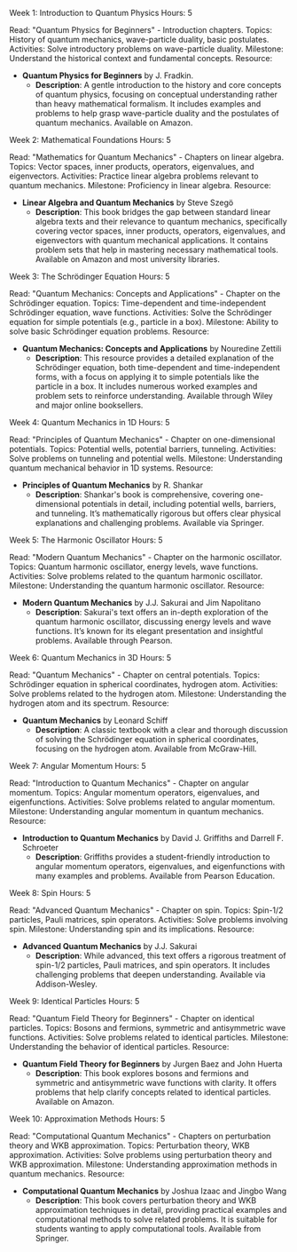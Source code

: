 Week 1: Introduction to Quantum Physics
Hours: 5

Read: "Quantum Physics for Beginners" - Introduction chapters.
Topics: History of quantum mechanics, wave-particle duality, basic postulates.
Activities: Solve introductory problems on wave-particle duality.
Milestone: Understand the historical context and fundamental concepts.
Resource:
*   **Quantum Physics for Beginners** by J. Fradkin.
    *   **Description**: A gentle introduction to the history and core concepts of quantum physics, focusing on conceptual understanding rather than heavy mathematical formalism. It includes examples and problems to help grasp wave-particle duality and the postulates of quantum mechanics. Available on Amazon.

Week 2: Mathematical Foundations
Hours: 5

Read: "Mathematics for Quantum Mechanics" - Chapters on linear algebra.
Topics: Vector spaces, inner products, operators, eigenvalues, and eigenvectors.
Activities: Practice linear algebra problems relevant to quantum mechanics.
Milestone: Proficiency in linear algebra.
Resource:
*   **Linear Algebra and Quantum Mechanics** by Steve Szegö
    *   **Description**: This book bridges the gap between standard linear algebra texts and their relevance to quantum mechanics, specifically covering vector spaces, inner products, operators, eigenvalues, and eigenvectors with quantum mechanical applications. It contains problem sets that help in mastering necessary mathematical tools. Available on Amazon and most university libraries.

Week 3: The Schrödinger Equation
Hours: 5

Read: "Quantum Mechanics: Concepts and Applications" - Chapter on the Schrödinger equation.
Topics: Time-dependent and time-independent Schrödinger equation, wave functions.
Activities: Solve the Schrödinger equation for simple potentials (e.g., particle in a box).
Milestone: Ability to solve basic Schrödinger equation problems.
Resource:
*   **Quantum Mechanics: Concepts and Applications** by Nouredine Zettili
    *   **Description**: This resource provides a detailed explanation of the Schrödinger equation, both time-dependent and time-independent forms, with a focus on applying it to simple potentials like the particle in a box. It includes numerous worked examples and problem sets to reinforce understanding. Available through Wiley and major online booksellers.

Week 4: Quantum Mechanics in 1D
Hours: 5

Read: "Principles of Quantum Mechanics" - Chapter on one-dimensional potentials.
Topics: Potential wells, potential barriers, tunneling.
Activities: Solve problems on tunneling and potential wells.
Milestone: Understanding quantum mechanical behavior in 1D systems.
Resource:
*   **Principles of Quantum Mechanics** by R. Shankar
    *   **Description**: Shankar's book is comprehensive, covering one-dimensional potentials in detail, including potential wells, barriers, and tunneling. It’s mathematically rigorous but offers clear physical explanations and challenging problems. Available via Springer.

Week 5: The Harmonic Oscillator
Hours: 5

Read: "Modern Quantum Mechanics" - Chapter on the harmonic oscillator.
Topics: Quantum harmonic oscillator, energy levels, wave functions.
Activities: Solve problems related to the quantum harmonic oscillator.
Milestone: Understanding the quantum harmonic oscillator.
Resource:
*   **Modern Quantum Mechanics** by J.J. Sakurai and Jim Napolitano
    *   **Description**: Sakurai's text offers an in-depth exploration of the quantum harmonic oscillator, discussing energy levels and wave functions. It’s known for its elegant presentation and insightful problems. Available through Pearson.

Week 6: Quantum Mechanics in 3D
Hours: 5

Read: "Quantum Mechanics" - Chapter on central potentials.
Topics: Schrödinger equation in spherical coordinates, hydrogen atom.
Activities: Solve problems related to the hydrogen atom.
Milestone: Understanding the hydrogen atom and its spectrum.
Resource:
*   **Quantum Mechanics** by Leonard Schiff
    *   **Description**: A classic textbook with a clear and thorough discussion of solving the Schrödinger equation in spherical coordinates, focusing on the hydrogen atom. Available from McGraw-Hill.

Week 7: Angular Momentum
Hours: 5

Read: "Introduction to Quantum Mechanics" - Chapter on angular momentum.
Topics: Angular momentum operators, eigenvalues, and eigenfunctions.
Activities: Solve problems related to angular momentum.
Milestone: Understanding angular momentum in quantum mechanics.
Resource:
*   **Introduction to Quantum Mechanics** by David J. Griffiths and Darrell F. Schroeter
    *   **Description**: Griffiths provides a student-friendly introduction to angular momentum operators, eigenvalues, and eigenfunctions with many examples and problems. Available from Pearson Education.

Week 8: Spin
Hours: 5

Read: "Advanced Quantum Mechanics" - Chapter on spin.
Topics: Spin-1/2 particles, Pauli matrices, spin operators.
Activities: Solve problems involving spin.
Milestone: Understanding spin and its implications.
Resource:
*   **Advanced Quantum Mechanics** by J.J. Sakurai
    *   **Description**: While advanced, this text offers a rigorous treatment of spin-1/2 particles, Pauli matrices, and spin operators. It includes challenging problems that deepen understanding. Available via Addison-Wesley.

Week 9: Identical Particles
Hours: 5

Read: "Quantum Field Theory for Beginners" - Chapter on identical particles.
Topics: Bosons and fermions, symmetric and antisymmetric wave functions.
Activities: Solve problems related to identical particles.
Milestone: Understanding the behavior of identical particles.
Resource:
*   **Quantum Field Theory for Beginners** by Jurgen Baez and John Huerta
    *   **Description**: This book explores bosons and fermions and symmetric and antisymmetric wave functions with clarity. It offers problems that help clarify concepts related to identical particles. Available on Amazon.

Week 10: Approximation Methods
Hours: 5

Read: "Computational Quantum Mechanics" - Chapters on perturbation theory and WKB approximation.
Topics: Perturbation theory, WKB approximation.
Activities: Solve problems using perturbation theory and WKB approximation.
Milestone: Understanding approximation methods in quantum mechanics.
Resource:
*   **Computational Quantum Mechanics** by Joshua Izaac and Jingbo Wang
    *   **Description**: This book covers perturbation theory and WKB approximation techniques in detail, providing practical examples and computational methods to solve related problems. It is suitable for students wanting to apply computational tools. Available from Springer.